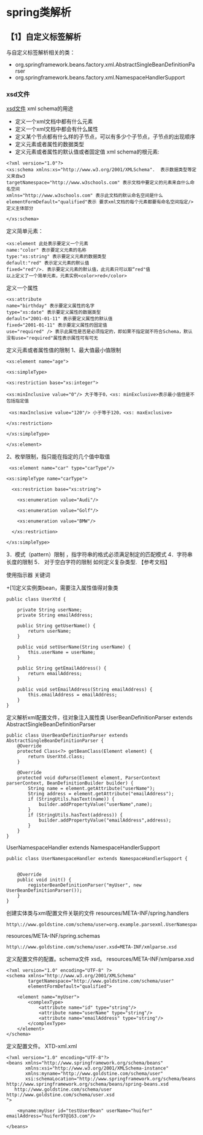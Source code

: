 # spring类解析

## 【1】自定义标签解析
与自定义标签解析相关的类：
+ org.springframework.beans.factory.xml.AbstractSingleBeanDefinitionParser
+ org.springframework.beans.factory.xml.NamespaceHandlerSupport

### xsd文件
[xsd文件](https://www.cnblogs.com/yukaizhao/archive/2007/03/25/xsd_tutorial.html)
xml schema的用途
+ 定义一个xml文档中都有什么元素
+ 定义一个xml文档中都会有什么属性
+ 定义某个节点都有什么样的子节点，可以有多少个子节点，子节点的出现顺序
+ 定义元素或者属性的数据类型
+ 定义元素或者属性的默认值或者固定值
xml schema的根元素:
```
<?xml version="1.0"?>
<xs:schema xmlns:xs="http://www.w3.org/2001/XMLSchema".  表示数据类型等定义来自w3
targetNamespace="http://www.w3schools.com" 表示文档中要定义的元素来自什么命名空间
xmlns="http://www.w3schools.com" 表示此文档的默认命名空间是什么
elementFormDefault="qualified"表示 要求xml文档的每个元素都要有命名空间指定/>
定义主体部分

</xs:schema>
```

定义简单元素：
```
<xs:element 此处表示要定义一个元素
name:"color" 表示要定义元素的名称
type:"xs:string" 表示要定义元素的数据类型
default:"red" 表示定义元素的默认值
fixed="red"/>. 表示要定义元素的默认值，此元素只可以取“red"值
以上定义了一个简单元素，元素实例<color>red</color>
```

定义一个属性
```
<xs:attribute
name="birthday" 表示要定义属性的名字
type="xs:date" 表示要定义属性的数据类型
default="2001-01-11" 表示要定义属性的默认值
fixed="2001-01-11" 表示要定义属性的固定值
use="required" /> 表示此属性是否是必须指定的，即如果不指定就不符合Schema，默认没有use="required"属性表示属性可有可无
```

定义元素或者属性值的限制
1、最大值最小值限制
```
<xs:element name="age">

<xs:simpleType>

<xs:restriction base="xs:integer">

<xs:minInclusive value="0"/> 大于等于0，<xs: minExclusive>表示最小值但是不包括指定值

 <xs:maxInclusive value="120"/> 小于等于120，<xs: maxExclusive>

</xs:restriction>

</xs:simpleType>

</xs:element>
```
2、枚举限制，指只能在指定的几个值中取值
```
 <xs:element name="car" type="carType"/>

<xs:simpleType name="carType">

  <xs:restriction base="xs:string">

    <xs:enumeration value="Audi"/>

    <xs:enumeration value="Golf"/>

    <xs:enumeration value="BMW"/>

  </xs:restriction>

</xs:simpleType>

```
3．模式（pattern）限制 ，指字符串的格式必须满足制定的匹配模式
4．字符串长度的限制
5． 对于空白字符的限制
如何定义复杂类型.  【参考文档】

使用指示器
关键词


+[1]定义实例类bean，需要注入属性值得对象类
```
public class UserXtd {

    private String userName;
    private String emailAddress;

    public String getUserName() {
        return userName;
    }

    public void setUserName(String userName) {
        this.userName = userName;
    }

    public String getEmailAddress() {
        return emailAddress;
    }

    public void setEmailAddress(String emailAddress) {
        this.emailAddress = emailAddress;
    }
}

```
定义解析xml配置文件，往对象注入属性类
UserBeanDefinitionParser extends AbstractSingleBeanDefinitionParser
```
public class UserBeanDefinitionParser extends AbstractSingleBeanDefinitionParser {
    @Override
    protected Class<?> getBeanClass(Element element) {
        return UserXtd.class;
    }

    @Override
    protected void doParse(Element element, ParserContext parserContext, BeanDefinitionBuilder builder) {
        String name = element.getAttribute("userName");
        String address = element.getAttribute("emailAddress");
        if (StringUtils.hasText(name)) {
            builder.addPropertyValue("userName",name);
        }
        if (StringUtils.hasText(address)) {
            builder.addPropertyValue("emailAddress",address);
        }
    }
}
```
UserNamespaceHandler extends NamespaceHandlerSupport
```
public class UserNamespaceHandler extends NamespaceHandlerSupport {


    @Override
    public void init() {
        registerBeanDefinitionParser("myUser", new UserBeanDefinitionParser());
    }
}
```
创建实体类与xml配置文件关联的文件
resources/META-INF/spring.handlers
```
http\://www.goldstine.com/schema/user=org.example.parsexml.UserNamespaceHandler
```
resources/META-INF/spring.schemas
```
http\://www.goldstine.com/schema/user.xsd=META-INF/xmlparse.xsd
```
定义配置文件的配置。schema文件 xsd。 resources/META-INF/xmlparse.xsd
```
<?xml version="1.0" encoding="UTF-8" ?>
<schema xmlns="http://www.w3.org/2001/XMLSchema"
        targetNamespace="http://www.goldstine.com/schema/user"
        elementFormDefault="qualified">

    <element name="myUser">
        <complexType>
            <attribute name="id" type="string"/>
            <attribute name="userName" type="string"/>
            <attribute name="emailAddress" type="string"/>
        </complexType>
    </element>
</schema>
```

定义配置文件。 XTD-xml.xml
```
<?xml version="1.0" encoding="UTF-8"?>
<beans xmlns="http://www.springframework.org/schema/beans"
       xmlns:xsi="http://www.w3.org/2001/XMLSchema-instance"
       xmlns:myname="http://www.goldstine.com/schema/user"
       xsi:schemaLocation="http://www.springframework.org/schema/beans http://www.springframework.org/schema/beans/spring-beans.xsd
   http://www.goldstine.com/schema/user http://www.goldstine.com/schema/user.xsd
">

    <myname:myUser id="testUserBean" userName="huifer" emailAddress="huifer97@163.com"/>

</beans>

```















